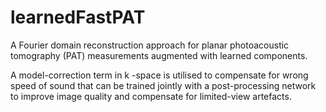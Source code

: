 # learnedFastPAT
A Fourier domain reconstruction approach for planar photoacoustic tomography (PAT) measurements augmented with learned components.


A model-correction term in k -space is utilised to compensate for wrong speed of sound  that can be trained jointly with a
post-processing network to improve image quality and compensate for limited-view artefacts.
